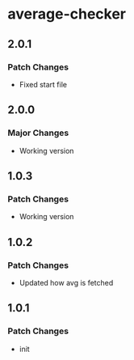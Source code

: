 # average-checker

## 2.0.1

### Patch Changes

- Fixed start file

## 2.0.0

### Major Changes

- Working version

## 1.0.3

### Patch Changes

- Working version

## 1.0.2

### Patch Changes

- Updated how avg is fetched

## 1.0.1

### Patch Changes

- init
